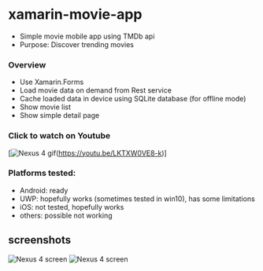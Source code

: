 # xamarin-movie-app
* Simple movie mobile app using TMDb api 
* Purpose: Discover trending movies

### Overview
* Use Xamarin.Forms
* Load movie data on demand from Rest service
* Cache loaded data in device using SQLite database (for offline mode)
* Show movie list
* Show simple detail page

### Click to watch on Youtube
[![Nexus 4 gif](https://github.com/martatesar/xamarin-movie-app/blob/master/screenshots/gifpreview.gif)(https://youtu.be/LKTXW0VE8-k)]

### Platforms tested:
* Android: ready
* UWP: hopefully works (sometimes tested in win10), has some limitations
* iOS: not tested, hopefully works
* others: possible not working

## screenshots
![Nexus 4 screen](https://github.com/mate5/xamarin-movie-app/blob/master/screenshots/Screenshot_2016-09-22-23-34-50.png)
![Nexus 4 screen](https://github.com/mate5/xamarin-movie-app/blob/master/screenshots/Screenshot_2016-09-22-23-35-22.png)

